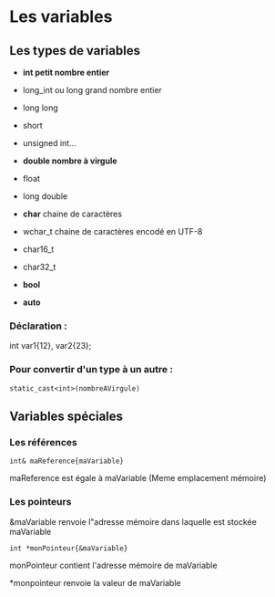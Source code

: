 # Les variables

## Les types de variables

* **int      petit nombre entier**
* long_int ou long    grand nombre entier
* long long
* short
* unsigned int...

* **double   nombre à virgule**
* float
* long double

* **char** chaine de caractères
* wchar_t chaine de caractères encodé en UTF-8
* char16_t
* char32_t

* **bool**

* **auto**

### Déclaration :
int var1{12}, var2{23};

### Pour convertir d'un type à un autre :

    static_cast<int>(nombreAVirgule)

## Variables spéciales

### Les références

    int& maReference{maVariable} 
maReference est égale à maVariable (Meme emplacement mémoire)

### Les pointeurs

&maVariable renvoie l"adresse mémoire dans laquelle est stockée maVariable

    int *monPointeur{&maVariable}
monPointeur contient l'adresse mémoire de maVariable

\*monpointeur renvoie la valeur de maVariable
